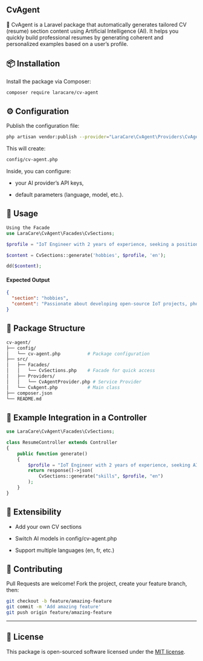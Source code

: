 ## CvAgent

🚀 CvAgent is a Laravel package that automatically generates tailored CV (resume) section content using Artificial Intelligence (AI).
It helps you quickly build professional resumes by generating coherent and personalized examples based on a user’s profile.


## 📦 Installation

Install the package via Composer:

```bash
composer require laracare/cv-agent
```

## ⚙️ Configuration

Publish the configuration file:

```bash
php artisan vendor:publish --provider="LaraCare\CvAgent\Providers\CvAgentProvider" --tag=config
```

This will create:

```bash
config/cv-agent.php
```

Inside, you can configure:

- your AI provider’s API keys,

- default parameters (language, model, etc.).


## 🚀 Usage

```php
Using the Facade
use LaraCare\CvAgent\Facades\CvSections;

$profile = "IoT Engineer with 2 years of experience, seeking a position in AI";

$content = CvSections::generate('hobbies', $profile, 'en');

dd($content);
```

#### Expected Output

```json
{
  "section": "hobbies",
  "content": "Passionate about developing open-source IoT projects, photography, and long-distance cycling."
}
```

## 📂 Package Structure

```bash
cv-agent/
├── config/
│   └── cv-agent.php          # Package configuration
├── src/
│   ├── Facades/
│   │   └── CvSections.php    # Facade for quick access
│   ├── Providers/
│   │   └── CvAgentProvider.php # Service Provider
│   └── CvAgent.php           # Main class
├── composer.json
└── README.md
```

## 🧩 Example Integration in a Controller

```php
use LaraCare\CvAgent\Facades\CvSections;

class ResumeController extends Controller
{
    public function generate()
    {
        $profile = "IoT Engineer with 2 years of experience, seeking AI position";
        return response()->json(
            CvSections::generate("skills", $profile, "en")
        );
    }
}
```

## 🔑 Extensibility

- Add your own CV sections

- Switch AI models in config/cv-agent.php

- Support multiple languages (en, fr, etc.)

## 🤝 Contributing

Pull Requests are welcome!
Fork the project, create your feature branch, then:
```bash
git checkout -b feature/amazing-feature
git commit -m 'Add amazing feature'
git push origin feature/amazing-feature
```



---

## 🧾 License

This package is open-sourced software licensed under the [MIT license](LICENSE).

